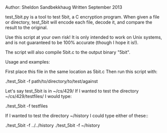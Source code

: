 Author: Sheldon Sandbekkhaug
Written September 2013

test_5bit.py is a tool to test 5bit, a C encryption program. When given a file
or directory, test_5bit will encode each file, decode it, and compare
the result to the original.

Use this script at your own risk! It is only intended to work on Unix
systems, and is not guaranteed to be 100% accurate (though I hope it is!).

The script will also compile 5bit.c to the output binary "5bit".

Usage and examples:

First place this file in the same location as 5bit.c Then run this script with:

./test_5bit -f path/to/directory/to/test/against

Let's say test_5bit is in ~/cs/429/
If I wanted to test the directory ~/cs/429/testfiles/ I would type:

./test_5bit -f testfiles

If I wanted to test the directory ~/history I could type either of these::

./test_5bit -f ../../history
./test_5bit -f ~/history
